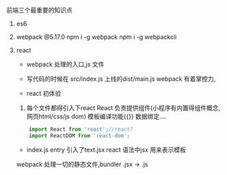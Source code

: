前端三个最重要的知识点
1. es6
2. webpack
    @5.17.0
    npm i -g webpack
    npm i -g webpackcli
3. react


    - webpack 处理的入口,js 文件
    - 写代码的时候在 src/index.js 上线的dist/main.js
        webpack 有着掌控力,

    - react 初体验
    1. 每个文件都得引入下react
    React 负责提供组件(小程序有内置得组件概念,网页html/css/js dom)
    模板编译功能{{}} 数据绑定....
    ```js
        import React from 'react';//react?
        import ReactDOM from 'react-dom';
    ```
     - index.js entry 引入了text.jsx
     react 语法中jsx  用来表示模板

     webpack 处理一切的静态文件,bundler
     .jsx -> .js

   